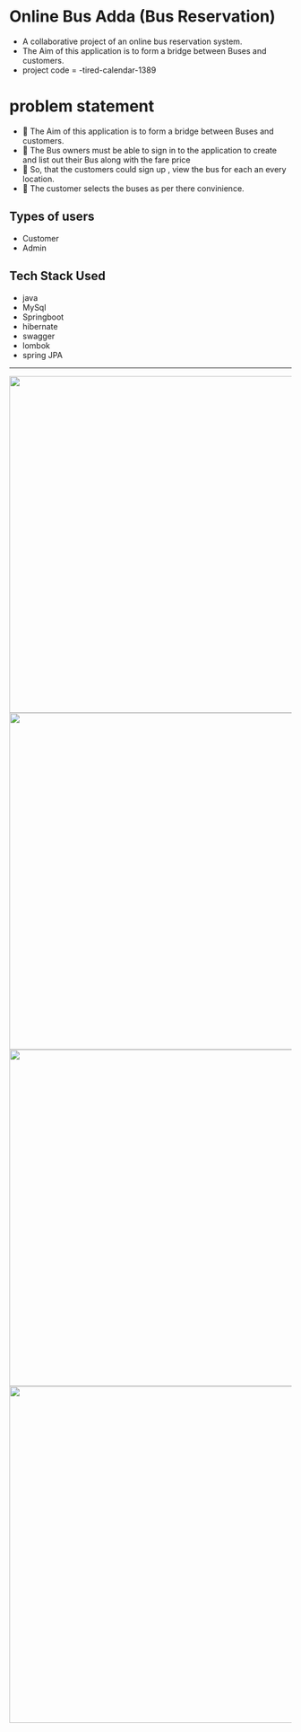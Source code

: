 # Online Bus Adda (Bus Reservation)
- A collaborative project of an online bus reservation system.
- The Aim of this application is to form a bridge between Buses and customers.
- project code = -tired-calendar-1389

# problem statement
- 	The Aim of this application is to form a bridge between Buses and customers.
- 	The Bus owners must be able to sign in to the application to create and list out their Bus along with the fare price 
- 	So, that the customers could sign up , view the bus for each an every location.
- 	The customer selects the buses as per there convinience.


## Types of users
- Customer 
- Admin

## Tech Stack Used

- java
- MySql
- Springboot
- hibernate
- swagger 
- lombok
- spring JPA


<hr>


<img src="1.png" height="600" width="1000">
<img src="2.png" height="600" width="1000">
<img src="3.png" height="600" width="1000">
<img src="4.png" height="600" width="1000">
